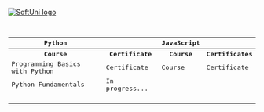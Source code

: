 

[![SoftUni logo](https://www.nakov.com/wp-content/uploads/2014/01/Software-University-Logo-blue-horizontal.png)](https://softuni.bg/trainings/courses)

 <pre>
 <table>
   <tr>
    <th>Python</th>
    <th>&nbsp</th>
    <th>JavaScript</th>
    <th>&nbsp</th>
  </tr>
  <tr>
    <th>Course</th>
    <th>Certificate</th>
    <th>Course</th>
    <th>Certificates</th>
  </tr>
  <tr>
    <td><a ref ='https://softuni.bg/trainings/3516/programming-basics-with-python-november-20211'>Programming Basics with Python</a>  </td></td>
    <td><a ref ='https://softuni.bg/certificates/details/121421/0b9b06b1'>Certificate</a>  </td>
    <td>Course</td>
    <td>Certificate</td>
    
  </tr>
  <tr>
    <td><a ref ='https://softuni.bg/modules/106/fundamentals-module/1316'>Python Fundamentals</a></td>
    <td>In progress...</td>
    <td>&nbsp</td>
    <td>&nbsp</td>
  </tr>
  <tr>
    <td>&nbsp</td>
    <td>&nbsp</td>
    <td>&nbsp</td>
    <td>&nbsp</td>
  </tr>
</table>
 </pre>
